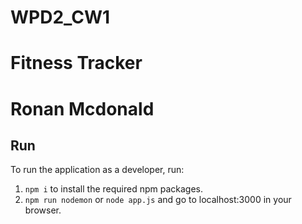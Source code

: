 # WPD2_CW1
# Fitness Tracker
# Ronan Mcdonald

## Run
To run the application as a developer, run:
1. `npm i` to install the required npm packages.
2. `npm run nodemon` or `node app.js` and go to localhost:3000 in your browser.